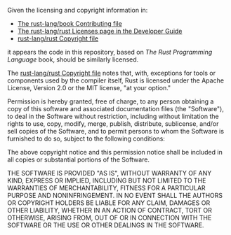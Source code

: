 Given the licensing and copyright information in:
- [The rust-lang/book Contributing file](https://github.com/rust-lang/book/blob/master/CONTRIBUTING.md)
- [The rust-lang/rust Licenses page in the Developer Guide](https://rustc-dev-guide.rust-lang.org/licenses.html)
- [rust-lang/rust Copyright file](https://github.com/rust-lang/rust/blob/master/COPYRIGHT)

it appears the code in this repository, based on *The Rust Programming Language* book, should be similarly licensed.

The [rust-lang/rust Copyright file](https://github.com/rust-lang/rust/blob/master/COPYRIGHT) notes that, with,
exceptions for tools or components used by the compiler itself, Rust is licensed under the Apache License,
Version 2.0 or the MIT license, "at your option."

Permission is hereby granted, free of charge, to any person obtaining a copy of this software and associated documentation
files (the "Software"), to deal in the Software without restriction, including without limitation the rights to use, copy,
modify, merge, publish, distribute, sublicense, and/or sell copies of the Software, and to permit persons to whom the
Software is furnished to do so, subject to the following conditions:

The above copyright notice and this permission notice shall be included in all copies or substantial portions of the Software.

THE SOFTWARE IS PROVIDED "AS IS", WITHOUT WARRANTY OF ANY KIND, EXPRESS OR IMPLIED, INCLUDING BUT NOT LIMITED TO THE
WARRANTIES OF MERCHANTABILITY, FITNESS FOR A PARTICULAR PURPOSE AND NONINFRINGEMENT. IN NO EVENT SHALL THE AUTHORS OR
COPYRIGHT HOLDERS BE LIABLE FOR ANY CLAIM, DAMAGES OR OTHER LIABILITY, WHETHER IN AN ACTION OF CONTRACT, TORT OR OTHERWISE,
ARISING FROM, OUT OF OR IN CONNECTION WITH THE SOFTWARE OR THE USE OR OTHER DEALINGS IN THE SOFTWARE.